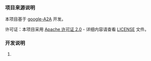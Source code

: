 ### 项目来源说明

本项目基于 [google-A2A](https://github.com/google/A2A) 开发。

许可证：本项目采用 [Apache 许可证 2.0](https://opensource.org/licenses/Apache-2.0) - 详细内容请查看 [LICENSE](https://github.com/google/A2A/blob/main/LICENSE) 文件。

### 开发说明
1. 